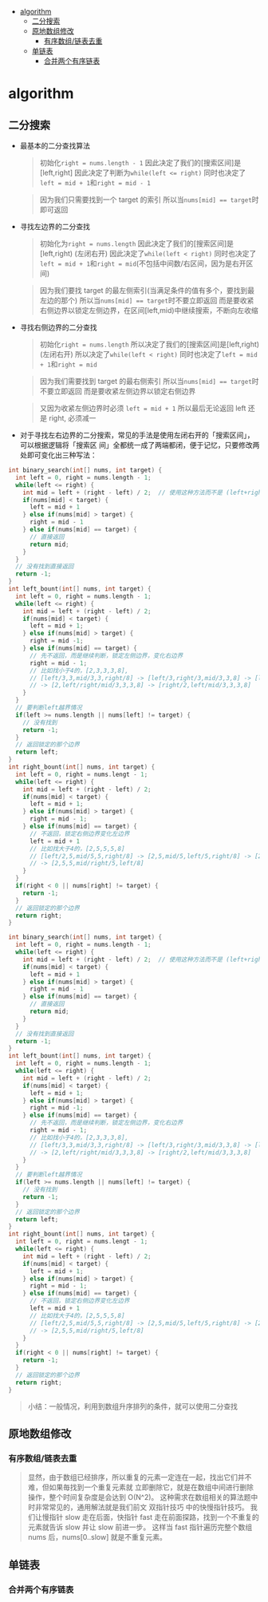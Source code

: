 <!-- TOC -->

- [algorithm](#algorithm)
  - [二分搜索](#二分搜索)
  - [原地数组修改](#原地数组修改)
    - [有序数组/链表去重](#有序数组链表去重)
  - [单链表](#单链表)
    - [合并两个有序链表](#合并两个有序链表)

<!-- /TOC -->

# algorithm

## 二分搜索

- 最基本的二分查找算法

  > 初始化`right = nums.length - 1`
  > 因此决定了我们的[搜索区间]是[left,right]
  > 因此决定了判断为`while(left <= right)`
  > 同时也决定了`left = mid + 1`和`right = mid - 1`

  > 因为我们只需要找到一个 target 的索引
  > 所以当`nums[mid] == target`时即可返回

- 寻找左边界的二分查找

  > 初始化为`right = nums.length`
  > 因此决定了我们的[搜索区间]是[left,right) (左闭右开)
  > 因此决定了`while(left < right)`
  > 同时也决定了`left = mid + 1`和`right = mid`(不包括中间数/右区间，因为是右开区间)

  > 因为我们要找 target 的最左侧索引(当满足条件的值有多个，要找到最左边的那个)
  > 所以当`nums[mid] == target`时不要立即返回
  > 而是要收紧右侧边界以锁定左侧边界，在区间[left,mid)中继续搜索，不断向左收缩

- 寻找右侧边界的二分查找

  > 初始化`right = nums.length`
  > 所以决定了我们的[搜索区间]是[left,right) (左闭右开)
  > 所以决定了`while(left < right)`
  > 同时也决定了`left = mid + 1`和`right = mid`

  > 因为我们需要找到 target 的最右侧索引
  > 所以当`nums[mid] == target`时不要立即返回
  > 而是要收紧左侧边界以锁定右侧边界

  > 又因为收紧左侧边界时必须 `left = mid + 1`
  > 所以最后无论返回 left 还是 right, 必须减一

- 对于寻找左右边界的⼆分搜索，常⻅的⼿法是使⽤左闭右开的「搜索区间」，可以根据逻辑将「搜索区
  间」全都统⼀成了两端都闭，便于记忆，只要修改两处即可变化出三种写法：

```c++
int binary_search(int[] nums, int target) {
  int left = 0, right = nums.length - 1;
  while(left <= right) {
    int mid = left + (right - left) / 2;  // 使用这种方法而不是 (left+right)/2 是为了防止越界溢出
    if(nums[mid] < target) {
      left = mid + 1
    } else if(nums[mid] > target) {
      right = mid - 1
    } else if(nums[mid] == target) {
      // 直接返回
      return mid;
    }
  }
  // 没有找到直接返回
  return -1;
}
int left_bount(int[] nums, int target) {
  int left = 0, right = nums.length - 1;
  while(left <= right) {
    int mid = left + (right - left) / 2;
    if(nums[mid] < target) {
      left = mid + 1;
    } else if(nums[mid] > target) {
      right = mid -1;
    } else if(nums[mid] == target) {
      // 先不返回，而是继续判断，锁定左侧边界，变化右边界
      right = mid - 1;
      // 比如找小于4的，[2,3,3,3,8],
      // [left/3,3,mid/3,3,right/8] -> [left/3,right/3,mid/3,3,8] -> [left/mid/2,right/3,3,3,8] -> [mid/2,left/right/3,3,3,8]
      // -> [2,left/right/mid/3,3,3,8] -> [right/2,left/mid/3,3,3,8]
    }
  }
  // 要判断left越界情况
  if(left >= nums.length || nums[left] != target) {
    // 没有找到
    return -1;
  }
  // 返回锁定的那个边界
  return left;
}
int right_bount(int[] nums, int target) {
  int left = 0, right = nums.lengt - 1;
  while(left <= right) {
    int mid = left + (right - left) / 2;
    if(nums[mid] < target) {
      left = mid + 1;
    } else if(nums[mid] > target) {
      right = mid - 1;
    } else if(nums[mid] == target) {
      // 不返回，锁定右侧边界变化左边界
      left = mid + 1
      // 比如找大于4的，[2,5,5,5,8]
      // [left/2,5,mid/5,5,right/8] -> [2,5,mid/5,left/5,right/8] -> [2,5,left/5,mid/right/5,8] -> [2,5,5,left/mid/right/5,8]
      // -> [2,5,5,mid/right/5,left/8]
    }
  }
  if(right < 0 || nums[right] != target) {
    return -1;
  }
  // 返回锁定的那个边界
  return right;
}
```

```c++
int binary_search(int[] nums, int target) {
  int left = 0, right = nums.length - 1;
  while(left <= right) {
    int mid = left + (right - left) / 2;  // 使用这种方法而不是 (left+right)/2 是为了防止越界溢出
    if(nums[mid] < target) {
      left = mid + 1
    } else if(nums[mid] > target) {
      right = mid - 1
    } else if(nums[mid] == target) {
      // 直接返回
      return mid;
    }
  }
  // 没有找到直接返回
  return -1;
}
int left_bount(int[] nums, int target) {
  int left = 0, right = nums.length - 1;
  while(left <= right) {
    int mid = left + (right - left) / 2;
    if(nums[mid] < target) {
      left = mid + 1;
    } else if(nums[mid] > target) {
      right = mid -1;
    } else if(nums[mid] == target) {
      // 先不返回，而是继续判断，锁定左侧边界，变化右边界
      right = mid - 1;
      // 比如找小于4的，[2,3,3,3,8],
      // [left/3,3,mid/3,3,right/8] -> [left/3,right/3,mid/3,3,8] -> [left/mid/2,right/3,3,3,8] -> [mid/2,left/right/3,3,3,8]
      // -> [2,left/right/mid/3,3,3,8] -> [right/2,left/mid/3,3,3,8]
    }
  }
  // 要判断left越界情况
  if(left >= nums.length || nums[left] != target) {
    // 没有找到
    return -1;
  }
  // 返回锁定的那个边界
  return left;
}
int right_bount(int[] nums, int target) {
  int left = 0, right = nums.lengt - 1;
  while(left <= right) {
    int mid = left + (right - left) / 2;
    if(nums[mid] < target) {
      left = mid + 1;
    } else if(nums[mid] > target) {
      right = mid - 1;
    } else if(nums[mid] == target) {
      // 不返回，锁定右侧边界变化左边界
      left = mid + 1
      // 比如找大于4的，[2,5,5,5,8]
      // [left/2,5,mid/5,5,right/8] -> [2,5,mid/5,left/5,right/8] -> [2,5,left/5,mid/right/5,8] -> [2,5,5,left/mid/right/5,8]
      // -> [2,5,5,mid/right/5,left/8]
    }
  }
  if(right < 0 || nums[right] != target) {
    return -1;
  }
  // 返回锁定的那个边界
  return right;
}
```

> 小结：一般情况，利用到数组升序排列的条件，就可以使用二分查找

## 原地数组修改

### 有序数组/链表去重

> 显然，由于数组已经排序，所以重复的元素⼀定连在⼀起，找出它们并不难，但如果毎找到⼀个重复元素就
> ⽴即删除它，就是在数组中间进⾏删除操作，整个时间复杂度是会达到 O(N^2)。
> 这种需求在数组相关的算法题中时⾮常常⻅的，通⽤解法就是我们前⽂ 双指针技巧 中的快慢指针技巧。
> 我们让慢指针 slow ⾛在后⾯，快指针 fast ⾛在前⾯探路，找到⼀个不重复的元素就告诉 slow 并让 slow 前进⼀步。
> 这样当 fast 指针遍历完整个数组 nums 后，nums[0..slow] 就是不重复元素。

## 单链表

### 合并两个有序链表
